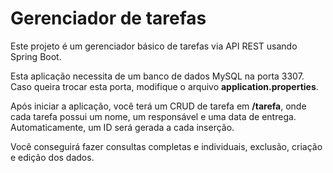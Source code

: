 # Gerenciador de tarefas
Este projeto é um gerenciador básico de tarefas via API REST usando Spring Boot.

Esta aplicação necessita de um banco de dados MySQL na porta 3307. Caso queira trocar esta porta, modifique o arquivo **application.properties**.

Após iniciar a aplicação, você terá um CRUD de tarefa em **/tarefa**, onde cada tarefa possui um nome, um responsável e uma data de entrega. Automaticamente, um ID será gerada a cada inserção.

Você conseguirá fazer consultas completas e individuais, exclusão, criação e edição dos dados.
